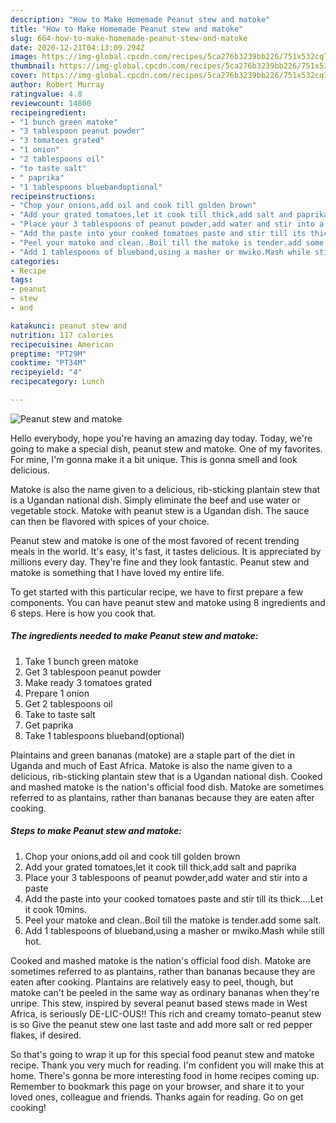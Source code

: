 ```yaml
---
description: "How to Make Homemade Peanut stew and matoke"
title: "How to Make Homemade Peanut stew and matoke"
slug: 664-how-to-make-homemade-peanut-stew-and-matoke
date: 2020-12-21T04:13:09.294Z
image: https://img-global.cpcdn.com/recipes/5ca276b3239bb226/751x532cq70/peanut-stew-and-matoke-recipe-main-photo.jpg
thumbnail: https://img-global.cpcdn.com/recipes/5ca276b3239bb226/751x532cq70/peanut-stew-and-matoke-recipe-main-photo.jpg
cover: https://img-global.cpcdn.com/recipes/5ca276b3239bb226/751x532cq70/peanut-stew-and-matoke-recipe-main-photo.jpg
author: Robert Murray
ratingvalue: 4.8
reviewcount: 14800
recipeingredient:
- "1 bunch green matoke"
- "3 tablespoon peanut powder"
- "3 tomatoes grated"
- "1 onion"
- "2 tablespoons oil"
- "to taste salt"
- " paprika"
- "1 tablespoons bluebandoptional"
recipeinstructions:
- "Chop your onions,add oil and cook till golden brown"
- "Add your grated tomatoes,let it cook till thick,add salt and paprika"
- "Place your 3 tablespoons of peanut powder,add water and stir into a paste"
- "Add the paste into your cooked tomatoes paste and stir till its thick....Let it cook 10mins."
- "Peel your matoke and clean..Boil till the matoke is tender.add some salt."
- "Add 1 tablespoons of blueband,using a masher or mwiko.Mash while still hot."
categories:
- Recipe
tags:
- peanut
- stew
- and

katakunci: peanut stew and 
nutrition: 117 calories
recipecuisine: American
preptime: "PT29M"
cooktime: "PT34M"
recipeyield: "4"
recipecategory: Lunch

---
```



![Peanut stew and matoke](https://img-global.cpcdn.com/recipes/5ca276b3239bb226/751x532cq70/peanut-stew-and-matoke-recipe-main-photo.jpg)

Hello everybody, hope you're having an amazing day today. Today, we're going to make a special dish, peanut stew and matoke. One of my favorites. For mine, I'm gonna make it a bit unique. This is gonna smell and look delicious.

Matoke is also the name given to a delicious, rib-sticking plantain stew that is a Ugandan national dish. Simply eliminate the beef and use water or vegetable stock. Matoke with peanut stew is a Ugandan dish. The sauce can then be flavored with spices of your choice.

Peanut stew and matoke is one of the most favored of recent trending meals in the world. It's easy, it's fast, it tastes delicious. It is appreciated by millions every day. They're fine and they look fantastic. Peanut stew and matoke is something that I have loved my entire life.


To get started with this particular recipe, we have to first prepare a few components. You can have peanut stew and matoke using 8 ingredients and 6 steps. Here is how you cook that.

<!--inarticleads1-->

##### The ingredients needed to make Peanut stew and matoke:

1. Take 1 bunch green matoke
1. Get 3 tablespoon peanut powder
1. Make ready 3 tomatoes grated
1. Prepare 1 onion
1. Get 2 tablespoons oil
1. Take to taste salt
1. Get  paprika
1. Take 1 tablespoons blueband(optional)


Plaintains and green bananas (matoke) are a staple part of the diet in Uganda and much of East Africa. Matoke is also the name given to a delicious, rib-sticking plantain stew that is a Ugandan national dish. Cooked and mashed matoke is the nation&#39;s official food dish. Matoke are sometimes referred to as plantains, rather than bananas because they are eaten after cooking. 

<!--inarticleads2-->

##### Steps to make Peanut stew and matoke:

1. Chop your onions,add oil and cook till golden brown
1. Add your grated tomatoes,let it cook till thick,add salt and paprika
1. Place your 3 tablespoons of peanut powder,add water and stir into a paste
1. Add the paste into your cooked tomatoes paste and stir till its thick....Let it cook 10mins.
1. Peel your matoke and clean..Boil till the matoke is tender.add some salt.
1. Add 1 tablespoons of blueband,using a masher or mwiko.Mash while still hot.


Cooked and mashed matoke is the nation&#39;s official food dish. Matoke are sometimes referred to as plantains, rather than bananas because they are eaten after cooking. Plantains are relatively easy to peel, though, but matoke can&#39;t be peeled in the same way as ordinary bananas when they&#39;re unripe. This stew, inspired by several peanut based stews made in West Africa, is seriously DE-LIC-OUS!! This rich and creamy tomato-peanut stew is so Give the peanut stew one last taste and add more salt or red pepper flakes, if desired. 

So that's going to wrap it up for this special food peanut stew and matoke recipe. Thank you very much for reading. I'm confident you will make this at home. There's gonna be more interesting food in home recipes coming up. Remember to bookmark this page on your browser, and share it to your loved ones, colleague and friends. Thanks again for reading. Go on get cooking!
